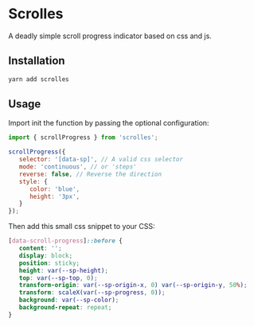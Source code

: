 # Scrolles

A deadly simple scroll progress indicator based on css and js.

## Installation

```sh
yarn add scrolles
```

## Usage

Import init the function by passing the optional configuration:

```js
import { scrollProgress } from 'scrolles';

scrollProgress({
   selector: '[data-sp]', // A valid css selector
   mode: 'continuous', // or 'steps'
   reverse: false, // Reverse the direction
   style: {
      color: 'blue',
      height: '3px',
   }
});
```

Then add this small css snippet to your CSS:

```css
[data-scroll-progress]::before {
   content: '';
   display: block;
   position: sticky;
   height: var(--sp-height);
   top: var(--sp-top, 0);
   transform-origin: var(--sp-origin-x, 0) var(--sp-origin-y, 50%);
   transform: scaleX(var(--sp-progress, 0));
   background: var(--sp-color);
   background-repeat: repeat;
}
```
